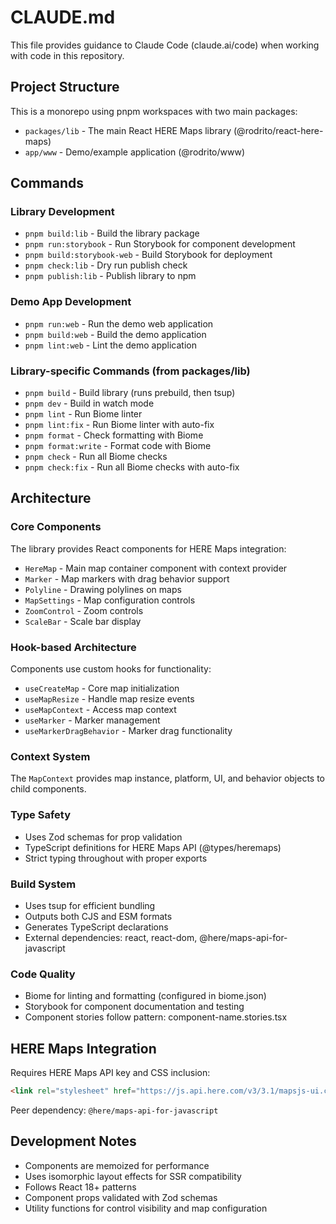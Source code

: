 # CLAUDE.md

This file provides guidance to Claude Code (claude.ai/code) when working with code in this repository.

## Project Structure

This is a monorepo using pnpm workspaces with two main packages:

- `packages/lib` - The main React HERE Maps library (@rodrito/react-here-maps)
- `app/www` - Demo/example application (@rodrito/www)

## Commands

### Library Development

- `pnpm build:lib` - Build the library package
- `pnpm run:storybook` - Run Storybook for component development
- `pnpm build:storybook-web` - Build Storybook for deployment
- `pnpm check:lib` - Dry run publish check
- `pnpm publish:lib` - Publish library to npm

### Demo App Development

- `pnpm run:web` - Run the demo web application
- `pnpm build:web` - Build the demo application
- `pnpm lint:web` - Lint the demo application

### Library-specific Commands (from packages/lib)

- `pnpm build` - Build library (runs prebuild, then tsup)
- `pnpm dev` - Build in watch mode
- `pnpm lint` - Run Biome linter
- `pnpm lint:fix` - Run Biome linter with auto-fix
- `pnpm format` - Check formatting with Biome
- `pnpm format:write` - Format code with Biome
- `pnpm check` - Run all Biome checks
- `pnpm check:fix` - Run all Biome checks with auto-fix

## Architecture

### Core Components

The library provides React components for HERE Maps integration:

- `HereMap` - Main map container component with context provider
- `Marker` - Map markers with drag behavior support
- `Polyline` - Drawing polylines on maps
- `MapSettings` - Map configuration controls
- `ZoomControl` - Zoom controls
- `ScaleBar` - Scale bar display

### Hook-based Architecture

Components use custom hooks for functionality:

- `useCreateMap` - Core map initialization
- `useMapResize` - Handle map resize events
- `useMapContext` - Access map context
- `useMarker` - Marker management
- `useMarkerDragBehavior` - Marker drag functionality

### Context System

The `MapContext` provides map instance, platform, UI, and behavior objects to child components.

### Type Safety

- Uses Zod schemas for prop validation
- TypeScript definitions for HERE Maps API (@types/heremaps)
- Strict typing throughout with proper exports

### Build System

- Uses tsup for efficient bundling
- Outputs both CJS and ESM formats
- Generates TypeScript declarations
- External dependencies: react, react-dom, @here/maps-api-for-javascript

### Code Quality

- Biome for linting and formatting (configured in biome.json)
- Storybook for component documentation and testing
- Component stories follow pattern: component-name.stories.tsx

## HERE Maps Integration

Requires HERE Maps API key and CSS inclusion:

```html
<link rel="stylesheet" href="https://js.api.here.com/v3/3.1/mapsjs-ui.css" />
```

Peer dependency: `@here/maps-api-for-javascript`

## Development Notes

- Components are memoized for performance
- Uses isomorphic layout effects for SSR compatibility
- Follows React 18+ patterns
- Component props validated with Zod schemas
- Utility functions for control visibility and map configuration
